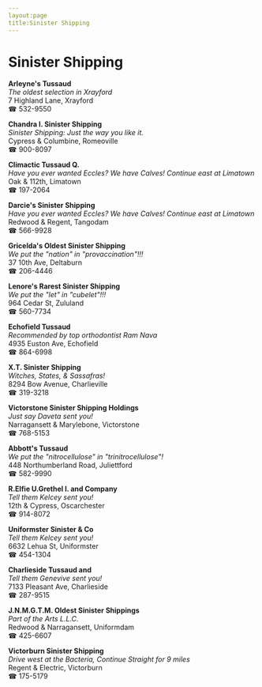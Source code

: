 ```yaml
---
layout:page
title:Sinister Shipping
---
```

# Sinister Shipping

**Arleyne's Tussaud**  
_The oldest selection in Xrayford_  
7 Highland Lane, Xrayford  
☎ 532-9550



**Chandra I. Sinister Shipping**  
_Sinister Shipping: Just the way you like it._  
Cypress & Columbine, Romeoville  
☎ 900-8097



**Climactic Tussaud Q.**  
_Have you ever wanted Eccles? We have Calves! 
Continue east at Limatown_  
Oak & 112th, Limatown  
☎ 197-2064



**Darcie's Sinister Shipping**  
_Have you ever wanted Eccles? We have Calves! 
Continue east at Limatown_  
Redwood & Regent, Tangodam  
☎ 566-9928



**Gricelda's Oldest Sinister Shipping**  
_We put the "nation" in "provaccination"!!!_  
37 10th Ave, Deltaburn  
☎ 206-4446



**Lenore's Rarest Sinister Shipping**  
_We put the "let" in "cubelet"!!!_  
964 Cedar St, Zululand  
☎ 560-7734



**Echofield Tussaud**  
_Recommended by top orthodontist Ram Nava_  
4935 Euston Ave, Echofield  
☎ 864-6998



**X.T. Sinister Shipping**  
_Witches, States, & Sassafras!_  
8294 Bow Avenue, Charlieville  
☎ 319-3218



**Victorstone Sinister Shipping Holdings**  
_Just say Daveta sent you!_  
Narragansett & Marylebone, Victorstone  
☎ 768-5153



**Abbott's Tussaud**  
_We put the "nitrocellulose" in "trinitrocellulose"!_  
448 Northumberland Road, Juliettford  
☎ 582-9990



**R.Elfie U.Grethel I. and Company**  
_Tell them Kelcey sent you!_  
12th & Cypress, Oscarchester  
☎ 914-8072



**Uniformster Sinister & Co**  
_Tell them Kelcey sent you!_  
6632 Lehua St, Uniformster  
☎ 454-1304



**Charlieside Tussaud and**  
_Tell them Genevive sent you!_  
7133 Pleasant Ave, Charlieside  
☎ 287-9515



**J.N.M.G.T.M. Oldest Sinister Shippings**  
_Part of the Arts L.L.C._  
Redwood & Narragansett, Uniformdam  
☎ 425-6607



**Victorburn Sinister Shipping**  
_Drive west at the Bacteria, Continue Straight for 9 miles_  
Regent & Electric, Victorburn  
☎ 175-5179



